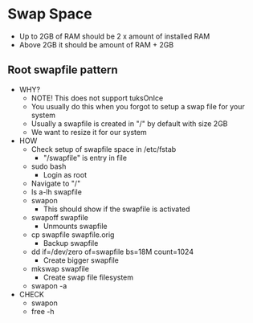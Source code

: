 # Swap Space
* Up to 2GB of RAM should be 2 x amount of installed RAM
* Above 2GB it should be amount of RAM + 2GB

## Root swapfile pattern
* WHY?
  * NOTE! This does not support tuksOnIce
  * You usually do this when you forgot to setup a swap file for your system
  * Usually a swapfile is created in "/" by default with size 2GB
  * We want to resize it for our system
* HOW
  * Check setup of swapfile space in /etc/fstab
    * "/swapfile" is entry in file
  * sudo bash
    * Login as root
  * Navigate to "/"
  * ls a-lh swapfile
  * swapon
    * This should show if the swapfile is activated
  * swapoff swapfile
    * Unmounts swapfile
  * cp swapfile swapfile.orig
    * Backup swapfile
  * dd if=/dev/zero of=swapfile bs=18M count=1024
    * Create bigger swapfile
  * mkswap swapfile
    * Create swap file filesystem
  * swapon -a
* CHECK
  * swapon
  * free -h

